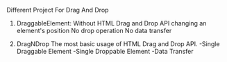 Different Project For Drag And Drop

1. DraggableElement: 
  Without HTML Drag and Drop API changing an element's position
  No drop operation
  No data transfer

2. DragNDrop
The most basic usage of HTML Drag and Drop API.
-Single Draggable Element
-Single Droppable Element
-Data Transfer
